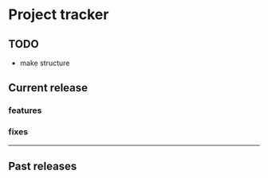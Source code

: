 # Project tracker
## TODO
- make structure
## Current release
### features
### fixes
---
## Past releases